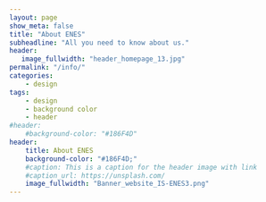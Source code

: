 ```yaml
---
layout: page
show_meta: false
title: "About ENES"
subheadline: "All you need to know about us."
header:
   image_fullwidth: "header_homepage_13.jpg"
permalink: "/info/"
categories:
    - design
tags:
    - design
    - background color
    - header
#header:
    #background-color: "#186F4D"
header:
    title: About ENES
    background-color: "#186F4D;"
    #caption: This is a caption for the header image with link
    #caption_url: https://unsplash.com/
    image_fullwidth: "Banner_website_IS-ENES3.png"
---
```


